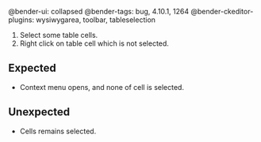@bender-ui: collapsed
@bender-tags: bug, 4.10.1, 1264
@bender-ckeditor-plugins: wysiwygarea, toolbar, tableselection

1. Select some table cells.
1. Right click on table cell which is not selected.

## Expected

- Context menu opens, and none of cell is selected.

## Unexpected

- Cells remains selected.
